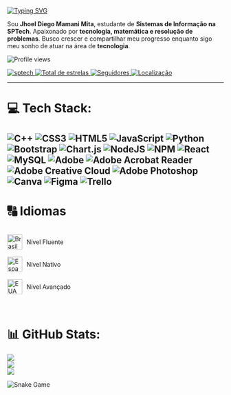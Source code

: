 [![Typing SVG](https://readme-typing-svg.herokuapp.com?font=Fira+Code&pause=1000&color=8200DB&width=435&lines=Ol%C3%A1+meu+nome+%C3%A9+Jhoel+Diego+;Desenvolvedor+Front+end+%E2%9D%8C;Desenvolvedor+Back+end+%E2%9D%8C;Desenvolvedor+Full+stack+%E2%9C%85)](https://git.io/typing-svg)

Sou **Jhoel Diego Mamani Mita**, estudante de **Sistemas de Informação na SPTech**. Apaixonado por **tecnologia, matemática e resolução de problemas**. Busco crescer e compartilhar meu progresso enquanto sigo meu sonho de atuar na área de **tecnologia**.

![Profile views](https://komarev.com/ghpvc/?username=JhoelDiego2&label=Profile%20views&color=8200db&style=flat)


<p align="left">
    <a href="mailto:jhoel.mita@sptech">
        <img 
            alt="sptech" 
            title="Link para enviar um email" 
            src="https://custom-icon-badges.demolab.com/badge/-jhoel.mita@sptech-red?style=for-the-badge&logo=mention&logoColor=white"
        />
    </a> 
    <a href="https://github.com/JhoelDiego2?tab=repositories&sort=stargazers">
        <img 
            alt="Total de estrelas" 
            title="Total de estrelas GitHub" 
            src="https://custom-icon-badges.demolab.com/github/stars/JhoelDiego2?color=55960c&style=for-the-badge&labelColor=488207&logo=star&label=estrelas"
        />
    </a>
    <a href="https://github.com/JhoelDiego2?tab=followers">
        <img 
            alt="Seguidores" 
            title="Me siga no GitHub" 
            src="https://custom-icon-badges.demolab.com/github/followers/JhoelDiego2?color=236ad3&labelColor=1155ba&style=for-the-badge&logo=github&label=Seguidores&logoColor=white"
        />
    </a>
     <a href="https://www.bing.com/maps?q=S%C3%A3o+Paulo&satid=id.sid%3Ac6cf2f6e-626c-4267-ae48-9e13ea74d2b9&FORM=KC2MAP&cp=-23.683231%7E-46.595678&lvl=10.7">
        <img 
           alt="Localização" 
            title="Localização São Paulo - BR" 
            src="https://custom-icon-badges.demolab.com/badge/S%C3%A3o%20Paulo-BR-green?style=for-the-badge&logo=location&logoColor=white"
        />
    </a>
</p>

---
# 💻 Tech Stack:
![C++](https://img.shields.io/badge/c++-%2300599C.svg?style=for-the-badge&logo=c%2B%2B&logoColor=white) ![CSS3](https://img.shields.io/badge/css3-%231572B6.svg?style=for-the-badge&logo=css3&logoColor=white) ![HTML5](https://img.shields.io/badge/html5-%23E34F26.svg?style=for-the-badge&logo=html5&logoColor=white) ![JavaScript](https://img.shields.io/badge/javascript-%23323330.svg?style=for-the-badge&logo=javascript&logoColor=%23F7DF1E) ![Python](https://img.shields.io/badge/python-3670A0?style=for-the-badge&logo=python&logoColor=ffdd54) ![Bootstrap](https://img.shields.io/badge/bootstrap-%238511FA.svg?style=for-the-badge&logo=bootstrap&logoColor=white) ![Chart.js](https://img.shields.io/badge/chart.js-F5788D.svg?style=for-the-badge&logo=chart.js&logoColor=white) ![NodeJS](https://img.shields.io/badge/node.js-6DA55F?style=for-the-badge&logo=node.js&logoColor=white) ![NPM](https://img.shields.io/badge/NPM-%23CB3837.svg?style=for-the-badge&logo=npm&logoColor=white) ![React](https://img.shields.io/badge/react-%2320232a.svg?style=for-the-badge&logo=react&logoColor=%2361DAFB) ![MySQL](https://img.shields.io/badge/mysql-4479A1.svg?style=for-the-badge&logo=mysql&logoColor=white) ![Adobe](https://img.shields.io/badge/adobe-%23FF0000.svg?style=for-the-badge&logo=adobe&logoColor=white) ![Adobe Acrobat Reader](https://img.shields.io/badge/Adobe%20Acrobat%20Reader-EC1C24.svg?style=for-the-badge&logo=Adobe%20Acrobat%20Reader&logoColor=white) ![Adobe Creative Cloud](https://img.shields.io/badge/Adobe%20Creative%20Cloud-DA1F26.svg?style=for-the-badge&logo=Adobe%20Creative%20Cloud&logoColor=white) ![Adobe Photoshop](https://img.shields.io/badge/adobe%20photoshop-%2331A8FF.svg?style=for-the-badge&logo=adobe%20photoshop&logoColor=white) ![Canva](https://img.shields.io/badge/Canva-%2300C4CC.svg?style=for-the-badge&logo=Canva&logoColor=white) ![Figma](https://img.shields.io/badge/figma-%23F24E1E.svg?style=for-the-badge&logo=figma&logoColor=white) ![Trello](https://img.shields.io/badge/Trello-%23026AA7.svg?style=for-the-badge&logo=Trello&logoColor=white)
---

# 🔠 Idiomas  
<br/>
<div style="display: flex; align-items: center; gap: 10px;">
    <img
        alt="Brasil"
        title="Brasil"
        width="35px"
        src="https://upload.wikimedia.org/wikipedia/en/0/05/Flag_of_Brazil.svg"
    />
    <span>Nível Fluente</span>
</div>
<br/>

<div style="display: flex; align-items: center; gap: 10px;">
    <img
        alt="Espanha"
        title="Espanhol"
        width="35px"
        src="https://upload.wikimedia.org/wikipedia/commons/9/9a/Flag_of_Spain.svg"
    />
    <span>Nível Nativo</span>
</div>
<br/>

<div style="display: flex; align-items: center; gap: 10px;">
    <img
        alt="EUA"
        title="EUA"
        width="35px"
        src="https://upload.wikimedia.org/wikipedia/en/a/a4/Flag_of_the_United_States.svg"
    />
    <span>Nível Avançado</span>
</div>

<br>
<br>

# 📊 GitHub Stats:
![](https://github-readme-stats.vercel.app/api?username=JhoelDiego2&theme=dracula&hide_border=true&include_all_commits=false&count_private=false)<br/>
![](https://nirzak-streak-stats.vercel.app/?user=JhoelDiego2&theme=dracula&hide_border=true)<br/>
![](https://github-readme-stats.vercel.app/api/top-langs/?username=JhoelDiego2&theme=dracula&hide_border=true&include_all_commits=false&count_private=false&layout=compact)

![Snake Game](dist/github-contribution-grid-snake.gif)
